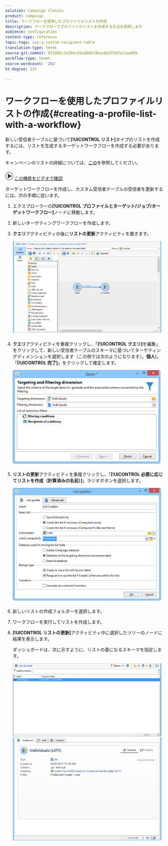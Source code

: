 ```yaml
---
solution: Campaign Classic
product: campaign
title: ワークフローを使用したプロファイルリストの作成
description: ワークフローでプロファイルリストを作成する方法を説明します
audience: configuration
content-type: reference
topic-tags: use-a-custom-recipient-table
translation-type: tm+mt
source-git-commit: 972885c3a38bcd3a260574bacbb3f507e11ae05b
workflow-type: tm+mt
source-wordcount: '203'
ht-degree: 13%

---
```



# ワークフローを使用したプロファイルリストの作成{#creating-a-profile-list-with-a-workflow}

新しい受信者テーブルに基づいて&#x200B;**[!UICONTROL リスト]**&#x200B;タイプのリストを作成するには、リストを生成するターゲットワークフローを作成する必要があります。

キャンペーンのリストの詳細については、[この](../../platform/using/creating-and-managing-lists.md#about-lists-in-adobe-campaign)を参照してください。

![](assets/do-not-localize/how-to-video.png) [この機能をビデオで確認](../../platform/using/creating-and-managing-lists.md#create-list-in-a-wf-video)

ターゲットワークフローを作成し、カスタム受信者テーブルの受信者を更新するには、次の手順に従います。

1. エクスプローラーの&#x200B;**[!UICONTROL プロファイルとターゲット/ジョブ/ターゲットワークフロー]**&#x200B;ノードに移動します。
1. 新しいターゲティングワークフローを作成します。
1. **クエリ**&#x200B;アクティビティの後に&#x200B;**リストの更新**&#x200B;アクティビティを置きます。

   ![](assets/mapping_create_list_workflow01.png)

1. **クエリ**&#x200B;アクティビティを重複クリックし、「**[!UICONTROL クエリ]**&#x200B;を編集」をクリックして、新しい受信者テーブルのスキーマに基づいてターゲティングディメンションを選択します（この例では次のようになります）。**個人**)。 「**[!UICONTROL 完了]**」をクリックして確定します。

   ![](assets/mapping_create_list_workflow03.png)

1. **リストの更新**&#x200B;アクティビティを重複クリックし、「**[!UICONTROL 必要に応じてリストを作成（計算済みの名前）]**」ラジオボタンを選択します。

   ![](assets/mapping_create_list_workflow02.png)

1. 新しいリストの作成フォルダーを選択します。
1. ワークフローを実行してリストを作成します。
1. **[!UICONTROL リストの更新]**&#x200B;アクティビティ中に選択したツリーのノードに結果を表示します。

   ダッシュボードは、次に示すように、リストの基になるスキーマを指定します。

   ![](assets/mapping_list_view.png)


